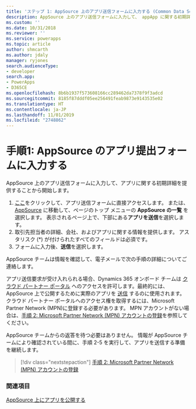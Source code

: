 ```yaml
---
title: 'ステップ 1: AppSource 上のアプリ送信フォームに入力する (Common Data Service) | Microsoft Docs'
description: AppSource 上のアプリ送信フォームに入力して、 appApp に関する初期詳細を提供する方法を説明します。
ms.custom: ''
ms.date: 10/31/2018
ms.reviewer: ''
ms.service: powerapps
ms.topic: article
author: shmcarth
ms.author: jdaly
manager: ryjones
search.audienceType:
- developer
search.app:
- PowerApps
- D365CE
ms.openlocfilehash: 8b6b1937f573608166cc289462da7378f9f3adcd
ms.sourcegitcommit: 8185f87dddf05ee256491feab9873e9143535e02
ms.translationtype: HT
ms.contentlocale: ja-JP
ms.lasthandoff: 11/01/2019
ms.locfileid: "2748862"
---
```

# <a name="step-1-fill-the-app-submission-form-on-appsource"></a>手順1: AppSource のアプリ提出フォームに入力する

AppSource 上のアプリ送信フォームに入力して、アプリに関する初期詳細を提供することから開始します。

1. [ここ](https://go.microsoft.com/fwlink/?linkid=865109)をクリックして、アプリ送信フォームに直接アクセスします。 または、 [AppSource](https://appsource.microsoft.com) に移動して、ページのトップ メニューの **AppSource の一覧** を選択します。 表示されるページ上で、下部にある**アプリを送信**を選択します。
2. 取引先担当者の詳細、会社、およびアプリに関する情報を提供します。 アスタリスク (*) が付けられたすべてのフィールドは必須です。
3. フォームに入力後、**送信**を選択します。

AppSource チームは情報を確認して、電子メールで次の手順の詳細についてご連絡します。

アプリ送信要求が受け入れられる場合、Dynamics 365 オンボード チームは [クラウド パートナー ポータル](https://cloudpartner.azure.com/) へのアクセスを許可します。最終的には、 AppSource 上で公開するために実際のアプリを [送信](next-steps-submit-app-cloud-partner-portal.md) するのに使用されます。 クラウド パートナー ポータルへのアクセス権を取得するには、Microsoft Partner Network (MPN)に登録する必要があります。 MPN アカウントがない場合は、[手順 2: Microsoft Partner Network (MPN) アカウントの登録](register-microsoft-partner-network.md)を参照してください。

AppSource チームからの返答を待つ必要はありません。 情報が AppSource チームにより確認されている間に、手順 2-5 を実行して、アプリを送信する準備を継続します。  

> [!div class="nextstepaction"]
> [手順 2: Microsoft Partner Network (MPN) アカウントの登録](register-microsoft-partner-network.md)

### <a name="see-also"></a>関連項目 

[AppSource 上にアプリを公開する](publish-app-appsource.md)